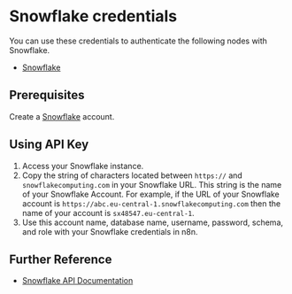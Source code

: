 # Snowflake credentials

You can use these credentials to authenticate the following nodes with Snowflake.

- [Snowflake](/integrations/builtin/app-nodes/n8n-nodes-base.snowflake/)

## Prerequisites

Create a [Snowflake](https://www.snowflake.com/) account.

## Using API Key

1. Access your Snowflake instance.
2. Copy the string of characters located between `https://` and `snowflakecomputing.com` in your Snowflake URL. This string is the name of your Snowflake Account. For example, if the URL of your Snowflake account is `https://abc.eu-central-1.snowflakecomputing.com` then the name of your account is `sx48547.eu-central-1`.
3. Use this account name, database name, username, password, schema, and role with your Snowflake credentials in n8n.

## Further Reference

- [Snowflake API Documentation](https://api.Snowflake.com/)

